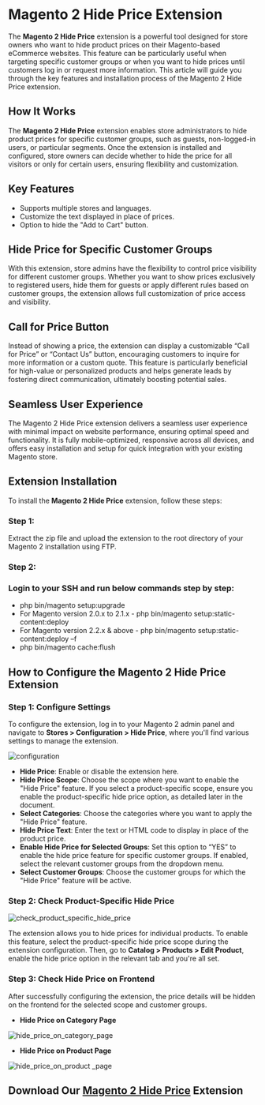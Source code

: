 # **Magento 2 Hide Price Extension**

The **Magento 2 Hide Price** extension is a powerful tool designed for store owners who want to hide product prices on their Magento-based eCommerce websites. This feature can be particularly useful when targeting specific customer groups or when you want to hide prices until customers log in or request more information. This article will guide you through the key features and installation process of the Magento 2 Hide Price extension.

## **How It Works**

The **Magento 2 Hide Price** extension enables store administrators to hide product prices for specific customer groups, such as guests, non-logged-in users, or particular segments. Once the extension is installed and configured, store owners can decide whether to hide the price for all visitors or only for certain users, ensuring flexibility and customization.

## **Key Features**

* Supports multiple stores and languages.  
* Customize the text displayed in place of prices.  
* Option to hide the "Add to Cart" button.

## **Hide Price for Specific Customer Groups**

With this extension, store admins have the flexibility to control price visibility for different customer groups. Whether you want to show prices exclusively to registered users, hide them for guests or apply different rules based on customer groups, the extension allows full customization of price access and visibility.

## **Call for Price Button**

Instead of showing a price, the extension can display a customizable “Call for Price” or “Contact Us” button, encouraging customers to inquire for more information or a custom quote. This feature is particularly beneficial for high-value or personalized products and helps generate leads by fostering direct communication, ultimately boosting potential sales.

## **Seamless User Experience**

The Magento 2 Hide Price extension delivers a seamless user experience with minimal impact on website performance, ensuring optimal speed and functionality. It is fully mobile-optimized, responsive across all devices, and offers easy installation and setup for quick integration with your existing Magento store.

## **Extension Installation**

To install the **Magento 2 Hide Price** extension, follow these steps:

### **Step 1:** 

Extract the zip file and upload the extension to the root directory of your Magento 2 installation using FTP.

### **Step 2:**

### Login to your SSH and run below commands step by step:

* php bin/magento setup:upgrade  
* For Magento version 2.0.x to 2.1.x \- php bin/magento setup:static-content:deploy  
* For Magento version 2.2.x & above \- php bin/magento setup:static-content:deploy –f  
* php bin/magento cache:flush

## **How to Configure the Magento 2 Hide Price Extension**

### **Step 1: Configure Settings**

To configure the extension, log in to your Magento 2 admin panel and navigate to **Stores \> Configuration \> Hide Price**, where you'll find various settings to manage the extension.

![configuration](https://github.com/user-attachments/assets/78553fef-b83c-44a2-b43a-a6b4c2265e0a)

* **Hide Price**: Enable or disable the extension here.  
* **Hide Price Scope**: Choose the scope where you want to enable the "Hide Price" feature. If you select a product-specific scope, ensure you enable the product-specific hide price option, as detailed later in the document.  
* **Select Categories**: Choose the categories where you want to apply the "Hide Price" feature.  
* **Hide Price Text**: Enter the text or HTML code to display in place of the product price.  
* **Enable Hide Price for Selected Groups**: Set this option to “YES” to enable the hide price feature for specific customer groups. If enabled, select the relevant customer groups from the dropdown menu.  
* **Select Customer Groups**: Choose the customer groups for which the "Hide Price" feature will be active.

### **Step 2: Check Product-Specific Hide Price**

![check_product_specific_hide_price](https://github.com/user-attachments/assets/31448aaa-6b66-4038-8ad9-a9dfc5fb1d04)

The extension allows you to hide prices for individual products. To enable this feature, select the product-specific hide price scope during the extension configuration. Then, go to **Catalog \> Products \> Edit Product**, enable the hide price option in the relevant tab and you're all set.

### **Step 3: Check Hide Price on Frontend**

After successfully configuring the extension, the price details will be hidden on the frontend for the selected scope and customer groups.

* **Hide Price on Category Page**

![hide_price_on_category_page](https://github.com/user-attachments/assets/91388bc0-d155-4744-883d-381d3d705fd3)

* **Hide Price on Product Page**

![hide_price_on_product _page](https://github.com/user-attachments/assets/2cb8ea58-5904-480e-9c6d-009e6cea5f59)

## Download Our [Magento 2 Hide Price](https://meetanshi.com/magento-2-hide-price.html) Extension

